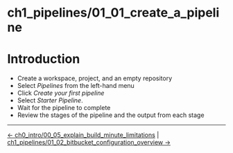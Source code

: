 # ch1_pipelines/01_01_create_a_pipeline

# Introduction
- Create a workspace, project, and an empty repository
- Select *Pipelines* from the left-hand menu
- Click *Create your first pipeline*
- Select *Starter Pipeline*.
- Wait for the pipeline to complete
- Review the stages of the pipeline and the output from each stage


<!-- FooterStart -->
---
[← ch0_intro/00_05_explain_build_minute_limitations](../../ch0_intro/00_04_understanding_pipeline_limits/README.md) | [ch1_pipelines/01_02_bitbucket_configuration_overview →](../01_02_bitbucket_piplines_configuration/README.md)
<!-- FooterEnd -->
